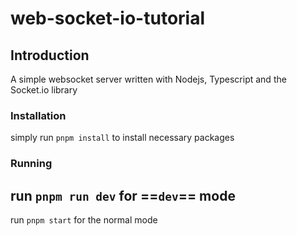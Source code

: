 # web-socket-io-tutorial

## Introduction
A simple websocket server written with Nodejs, Typescript and the  Socket.io library

### Installation
simply run `pnpm install` to install necessary packages

### Running
run `pnpm run dev` for ==`dev`== mode
--------------------------------------
run `pnpm start` for the normal mode